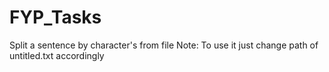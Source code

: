 # FYP_Tasks
Split  a sentence by character's from file
Note:
To use it just change path of untitled.txt accordingly
